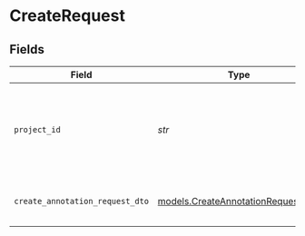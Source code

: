 # CreateRequest


## Fields

| Field                                                                        | Type                                                                         | Required                                                                     | Description                                                                  |
| ---------------------------------------------------------------------------- | ---------------------------------------------------------------------------- | ---------------------------------------------------------------------------- | ---------------------------------------------------------------------------- |
| `project_id`                                                                 | *str*                                                                        | :heavy_check_mark:                                                           | The ID of the project to process the annotation request. Provided by UAI.    |
| `create_annotation_request_dto`                                              | [models.CreateAnnotationRequestDTO](../models/createannotationrequestdto.md) | :heavy_check_mark:                                                           | The annotation request parameters                                            |